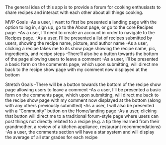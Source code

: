 The general idea of this app is to provide a forum for cooking enthusiasts to share recipes and interact with each other about all things cooking.


MVP Goals
-As a user, I want to first be presented a landing page with the option to log in, sign up, go to the About page, or go to the core Recipes page.
-As a user, I’ll need to create an account in order to navigate to the Recipes page.
-As a user, I’ll be presented a list of recipes submitted by users, showing the recipe name, picture, and author name
-As a user, clicking a recipe takes me to its show page showing the recipe name, pic, ingredients, and recipe steps
-There’ll also be a button towards the bottom of the page allowing users to leave a comment
-As a user, I’ll be presented a basic form on the comments page, which upon submitting, will direct me back to the recipe show page with my comment now displayed at the bottom

Stretch Goals
-There will be a button towards the bottom of the recipe show page allowing users to leave a comment
-As a user, I’ll be presented a basic form on the comments page, which upon submitting, will direct me back to the recipe show page with my comment now displayed at the bottom (along with any others previously submitted)
-As a user, I will also be presented with a “Community” button on the Home/landing page
-As a user, clicking that button will direct me to a traditional forum-style page where users can post things not directly related to a recipe (e.g. a tip they learned from their grandmother, a review of a kitchen appliance, restaurant recommendations)
-As a user, the comments section will have a star system and will display the average of all star grades for each recipe